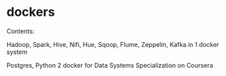 # dockers

Contents:

Hadoop, Spark, Hive, Nifi, Hue, Sqoop, Flume, Zeppelin, Kafka in 1 docker system

Postgres, Python 2 docker for Data Systems Specialization on Coursera
